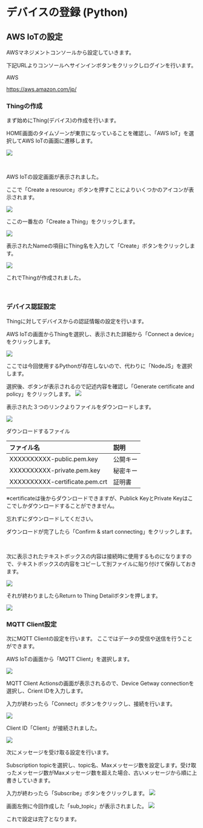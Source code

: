# デバイスの登録 (Python)

## AWS IoTの設定
AWSマネジメントコンソールから設定していきます。

下記URLよりコンソールへサインインボタンをクリックしログインを行います。

AWS

https://aws.amazon.com/jp/


### Thingの作成
まず始めにThing(デバイス)の作成を行います。

HOME画面のタイムゾーンが東京になっていることを確認し、「AWS IoT」を選択してAWS IoTの画面に遷移します。

![](img/setup/python/001.png)

<br>

AWS IoTの設定画面が表示されました。

ここで「Create a resource」ボタンを押すことによりいくつかのアイコンが表示されます。

![](img/setup/python/002.png)

ここの一番左の「Create a Thing」をクリックします。

![](img/setup/python/003.png)

表示されたNameの項目にThing名を入力して「Create」ボタンをクリックします。

![](img/setup/python/003-2.png)

これでThingが作成されました。

<br>


### デバイス認証設定

Thingに対してデバイスからの認証情報の設定を行います。

AWS IoTの画面からThingを選択し、表示された詳細から「Connect a device」をクリックします。

![](img/setup/python/101.png)

ここでは今回使用するPythonが存在しないので、代わりに「NodeJS」を選択します。

選択後、ボタンが表示されるので記述内容を確認し「Generate certificate and policy」をクリックします。
![](img/setup/python/102.png)

表示された３つのリンクよりファイルをダウンロードします。

![](img/setup/python/103.png)

ダウンロードするファイル

|ファイル名|説明|
|:--|:--|
|XXXXXXXXXX-public.pem.key|公開キー|
|XXXXXXXXXX-private.pem.key|秘密キー|
|XXXXXXXXXX-certificate.pem.crt|証明書|


※certificateは後からダウンロードできますが、Publick KeyとPrivate Keyはここでしかダウンロードすることができません。

忘れずにダウンロードしてください。

ダウンロードが完了したら「Confirm & start connecting」をクリックします。

<br>

次に表示されたテキストボックスの内容は接続時に使用するものになりますので、テキストボックスの内容をコピーして別ファイルに貼り付けて保存しておきます。

![](img/setup/python/104.png)

それが終わりましたらReturn to Thing Detailボタンを押します。

![](img/setup/python/105.png)

### MQTT Client設定

次にMQTT Clientの設定を行います。
ここではデータの受信や送信を行うことができます。

AWS IoTの画面から「MQTT Client」を選択します。

![](img/setup/python/201.png)

MQTT Client Actionsの画面が表示されるので、Device Getway connectionを選択し、Crient IDを入力します。

入力が終わったら「Connect」ボタンをクリックし、接続を行います。

![](img/setup/python/202.png)

Client ID「Client」が接続されました。

![](img/setup/python/203.png)

次にメッセージを受け取る設定を行います。

Subscription topicを選択し、topic名、Maxメッセージ数を設定します。受け取ったメッセージ数がMaxメッセージ数を超えた場合、古いメッセージから順に上書きしていきます。

入力が終わったら「Subscribe」ボタンをクリックします。
![](img/setup/python/204.png)

画面左側に今回作成した「sub_topic」が表示されました。
![](img/setup/python/205.png)

これで設定は完了となります。